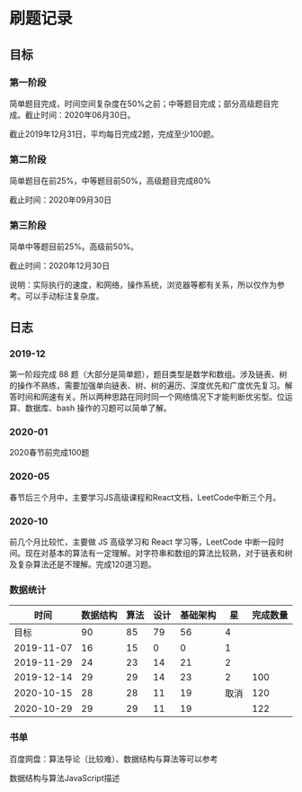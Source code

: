 # 刷题记录

## 目标

### 第一阶段

简单题目完成，时间空间复杂度在50%之前；中等题目完成；部分高级题目完成。截止时间：2020年06月30日。

截止2019年12月31日，平均每日完成2题，完成至少100题。

### 第二阶段

简单题目在前25%，中等题目前50%，高级题目完成80%

截止时间：2020年09月30日

### 第三阶段

简单中等题目前25%。高级前50%。

截止时间：2020年12月30日


说明：实际执行的速度，和网络，操作系统，浏览器等都有关系，所以仅作为参考。可以手动标注复杂度。


## 日志

### 2019-12

第一阶段完成 88 题（大部分是简单题），题目类型是数学和数组。涉及链表、树的操作不熟练，需要加强单向链表、树、树的遍历、深度优先和广度优先复习。解答时间和网速有关。所以两种思路在同时同一个网络情况下才能判断优劣型。位运算、数据库、bash 操作的习题可以简单了解。

### 2020-01

2020春节前完成100题

### 2020-05

春节后三个月中，主要学习JS高级课程和React文档，LeetCode中断三个月。

### 2020-10

前几个月比较忙，主要做 JS 高级学习和 React 学习等，LeetCode 中断一段时间。现在对基本的算法有一定理解。对字符串和数组的算法比较熟，对于链表和树及复杂算法还是不理解。完成120道习题。

### 数据统计

| 时间       | 数据结构 | 算法 | 设计 | 基础架构 | 星   | 完成数量 |
| ---------- | -------- | ---- | ---- | -------- | ---- | ---- |
| 目标       | 90       | 85   | 79   | 56       | 4    |  |
| 2019-11-07 | 16       | 15   | 0    | 0        | 1    |  |
| 2019-11-29 | 24       | 23   | 14   | 21       | 2    |  |
| 2019-12-14 | 29       | 29   | 14   | 23       | 2    | 100 |
| 2020-10-15 | 28       | 28   | 11   | 19       | 取消 | 120 |
| 2020-10-29 | 29 | 29 | 11 | 19 |  | 122 |


### 书单

百度网盘：算法导论（比较难）、数据结构与算法等可以参考

数据结构与算法JavaScript描述

